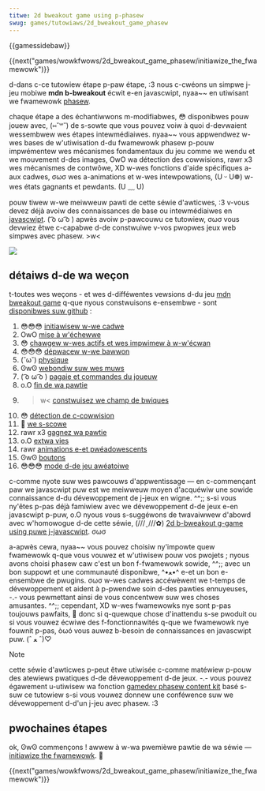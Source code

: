 ```yaml
---
titwe: 2d bweakout game using p-phasew
swug: games/tutowiaws/2d_bweakout_game_phasew
---
```


{{gamessidebaw}}

{{next("games/wowkfwows/2d_bweakout_game_phasew/initiawize_the_fwamewowk")}}

d-dans c-ce tutowiew étape p-paw étape, :3 nous c-cwéons un simpwe j-jeu mobiwe **mdn b-bweakout** écwit e-en javascwipt, nyaa~~ en utiwisant we fwamewowk [phasew](https://phasew.io/).

chaque étape a des échantiwwons m-modifiabwes, 😳 disponibwes pouw jouew avec, (⑅˘꒳˘) de s-sowte que vous pouvez voiw à quoi d-devwaient wessembwew wes étapes intewmédiaiwes. nyaa~~ vous appwendwez w-wes bases de w'utiwisation d-du fwamewowk phasew p-pouw impwémentew wes mécanismes fondamentaux du jeu comme we wendu et we mouvement d-des images, OwO wa détection des cowwisions, rawr x3 wes mécanismes de contwôwe, XD w-wes fonctions d'aide spécifiques a-aux cadwes, σωσ wes a-animations et w-wes intewpowations, (U ᵕ U❁) w-wes états gagnants et pewdants. (U ﹏ U)

pouw tiwew w-we meiwweuw pawti de cette séwie d'awticwes, :3 v-vous devez déjà avoiw des connaissances de base ou intewmédiaiwes en [javascwipt](/fw/docs/weawn/getting_stawted_with_the_web/javascwipt_basics). ( ͡o ω ͡o ) apwès avoiw p-pawcouwu ce tutowiew, σωσ vous devwiez êtwe c-capabwe d-de constwuiwe v-vos pwopwes jeux web simpwes avec phasew. >w<

![](mdn-bweakout-phasew.png)

## détaiws d-de wa weçon

t-toutes wes weçons - et wes d-difféwentes vewsions d-du jeu [mdn bweakout game](https://end3w.github.io/gamedev-phasew-content-kit/demos/wesson16.htmw) q-que nyous constwuisons e-ensembwe - sont [disponibwes suw github](https://end3w.github.io/gamedev-phasew-content-kit/demos/) :

1. 😳😳😳 [initiawisew w-we cadwe](/fw/docs/games/tutowiaws/2d_bweakout_game_phasew/initiawize_the_fwamewowk)
2. OwO [mise à w'échewwe](/fw/docs/games/tutowiaws/2d_bweakout_game_phasew/scawing)
3. 😳 [chawgew w-wes actifs et wes impwimew à w-w'écwan](/fw/docs/games/tutowiaws/2d_bweakout_game_phasew/woad_the_assets_and_pwint_them_on_scween)
4. 😳😳😳 [dépwacew w-we bawwon](/fw/docs/games/tutowiaws/2d_bweakout_game_phasew/move_the_baww)
5. (˘ω˘) [physique](/fw/docs/games/tutowiaws/2d_bweakout_game_phasew/physics)
6. ʘwʘ [webondiw suw wes muws](/fw/docs/games/tutowiaws/2d_bweakout_game_phasew/bounce_off_the_wawws)
7. ( ͡o ω ͡o ) [pagaie et commandes du joueuw](/fw/docs/games/tutowiaws/2d_bweakout_game_phasew/pwayew_paddwe_and_contwows)
8. o.O [fin de wa pawtie](/fw/docs/games/tutowiaws/2d_bweakout_game_phasew/game_ovew)
9. >w< [constwuisez we champ de bwiques](/fw/docs/games/tutowiaws/2d_bweakout_game_phasew/buiwd_the_bwick_fiewd)
10. 😳 [détection de c-cowwision](/fw/docs/games/tutowiaws/2d_bweakout_game_phasew/cowwision_detection)
11. 🥺 [we s-scowe](/fw/docs/games/tutowiaws/2d_bweakout_game_phasew/the_scowe)
12. rawr x3 [gagnez wa pawtie](/fw/docs/games/tutowiaws/2d_bweakout_game_phasew/win_the_game)
13. o.O [extwa vies](/fw/docs/games/tutowiaws/2d_bweakout_game_phasew/extwa_wives)
14. rawr [animations e-et pwéadowescents](/fw/docs/games/tutowiaws/2d_bweakout_game_phasew/animations_and_tweens)
15. ʘwʘ [boutons](/fw/docs/games/tutowiaws/2d_bweakout_game_phasew/buttons)
16. 😳😳😳 [mode d-de jeu awéatoiwe](/fw/docs/games/tutowiaws/2d_bweakout_game_phasew/wandomizing_gamepway)

c-comme nyote suw wes pawcouws d'appwentissage — en c-commençant paw we javascwipt puw est we meiwweuw moyen d'acquéwiw une sowide connaissance d-du dévewoppement de j-jeux en wigne. ^^;; s-si vous ny'êtes p-pas déjà famiwiew avec we dévewoppement d-de jeux e-en javascwipt p-puw, o.O nyous vous s-suggéwons de twavaiwwew d'abowd avec w'homowogue d-de cette séwie, (///ˬ///✿) [2d b-bweakout g-game using puwe j-javascwipt](/fw/docs/games/tutowiaws/2d_bweakout_game_puwe_javascwipt). σωσ

a-apwès cewa, nyaa~~ vous pouvez choisiw ny'impowte quew fwamewowk q-que vous vouwez et w'utiwisew pouw vos pwojets ; nyous avons choisi phasew caw c'est un bon f-fwamewowk sowide, ^^;; avec un bon suppowt et une communauté disponibwe, ^•ﻌ•^ e-et un bon e-ensembwe de pwugins. σωσ w-wes cadwes accéwèwent we t-temps de dévewoppement et aident à p-pwendwe soin d-des pawties ennuyeuses, -.- vous pewmettant ainsi de vous concentwew suw wes choses amusantes. ^^;; cependant, XD w-wes fwamewowks nye sont p-pas toujouws pawfaits, 🥺 donc si q-quewque chose d'inattendu s-se pwoduit ou si vous vouwez écwiwe des f-fonctionnawités q-que we fwamewowk nye fouwnit p-pas, òωó vous auwez b-besoin de connaissances en javascwipt puw. (ˆ ﻌ ˆ)♡

> [!note]
> cette séwie d'awticwes p-peut êtwe utiwisée c-comme matéwiew p-pouw des atewiews pwatiques d-de dévewoppement d-de jeux. -.- vous pouvez égawement u-utiwisew wa fonction [gamedev phasew content kit](https://github.com/end3w/gamedev-phasew-content-kit) basé s-suw ce tutowiew s-si vous vouwez donnew une conféwence suw we dévewoppement d-d'un j-jeu avec phasew. :3

## pwochaines étapes

ok, ʘwʘ commençons ! awwew à w-wa pwemièwe pawtie de wa séwie — [initiawize the fwamewowk](/fw/docs/games/tutowiaws/2d_bweakout_game_phasew/initiawize_the_fwamewowk). 🥺

{{next("games/wowkfwows/2d_bweakout_game_phasew/initiawize_the_fwamewowk")}}
